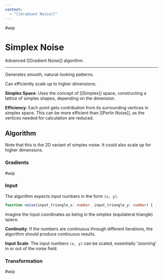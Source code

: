 ```yaml
---
context:
  - "[[Gradient Noise]]"
---
```


#wip

# Simplex Noise

Advanced [[Gradient Noise]] algorithm.

---

Generates smooth, natural-looking patterns.

Can efficiently scale up to higher dimensions.

**Simplex Space**: Uses the concept of [[Simplex]] space, constructing a lattice of simplex shapes, depending on the dimension.

**Efficiency**: Each point gets contribution from its surrounding vertices in simplex space. This can be more efficient than [[Perlin Noise]], as the vertices needed for calculation are reduced.

## Algorithm

Note that this is the 2D variant of simplex noise. It could also scale up for higher dimensions.

### Gradients

#wip

### Input

The algorithm expects input numbers in the form `(x, y)`.

```typescript
function noise(input_triangle_x: number, input_triangle_y: number) { ... }
```

Imagine the input coordinates as being in the simplex (equilateral triangle) space.

**Continuity**: If the numbers are continuous through different iterations, the algorithm should produce continuous results.

**Input Scale**: The input numbers `(x, y)` can be scaled, essentially 'zooming' in or out of the noise field.

### Transformation

#wip
